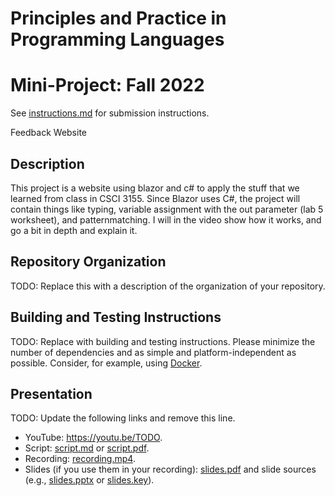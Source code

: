 # Principles and Practice in Programming Languages
# Mini-Project: Fall 2022

See [instructions.md](instructions.md) for submission instructions.

Feedback Website
## Description

This project is a website using blazor and c# to apply the stuff that we learned from class in CSCI 3155. Since Blazor uses C#, the project will contain things like typing, variable assignment with the out parameter (lab 5 worksheet), and patternmatching. I will in the video show how it works, and go a bit in depth and explain it.
## Repository Organization

TODO: Replace this with a description of the organization of your repository.

## Building and Testing Instructions

TODO: Replace with building and testing instructions. Please minimize the number of dependencies and as simple and platform-independent as possible. Consider, for example, using [Docker](https://www.docker.com/).

## Presentation

TODO: Update the following links and remove this line.

- YouTube: https://youtu.be/TODO.
- Script: [script.md](script.md) or [script.pdf](script.pdf).
- Recording: [recording.mp4](recording.mp4).
- Slides (if you use them in your recording): [slides.pdf](slides.pdf) and slide sources (e.g., [slides.pptx](slides.pptx) or [slides.key](slides.key)).
